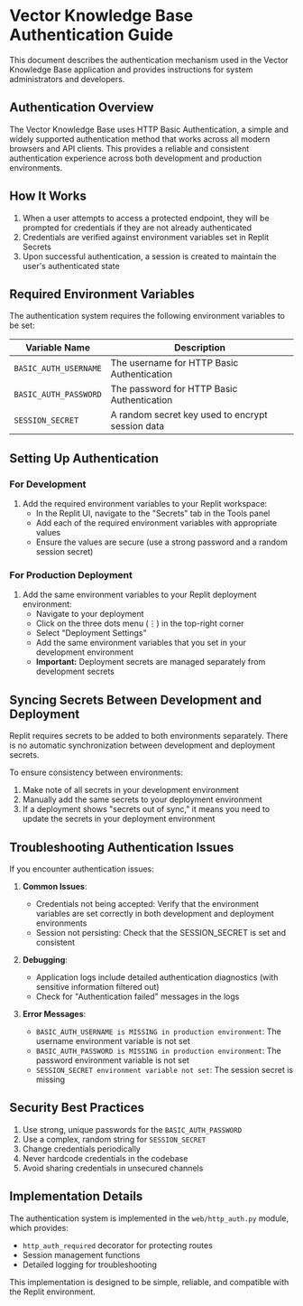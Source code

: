 # Vector Knowledge Base Authentication Guide

This document describes the authentication mechanism used in the Vector Knowledge Base application and provides instructions for system administrators and developers.

## Authentication Overview

The Vector Knowledge Base uses HTTP Basic Authentication, a simple and widely supported authentication method that works across all modern browsers and API clients. This provides a reliable and consistent authentication experience across both development and production environments.

## How It Works

1. When a user attempts to access a protected endpoint, they will be prompted for credentials if they are not already authenticated
2. Credentials are verified against environment variables set in Replit Secrets
3. Upon successful authentication, a session is created to maintain the user's authenticated state

## Required Environment Variables

The authentication system requires the following environment variables to be set:

| Variable Name | Description |
|---------------|-------------|
| `BASIC_AUTH_USERNAME` | The username for HTTP Basic Authentication |
| `BASIC_AUTH_PASSWORD` | The password for HTTP Basic Authentication |
| `SESSION_SECRET` | A random secret key used to encrypt session data |

## Setting Up Authentication

### For Development

1. Add the required environment variables to your Replit workspace:
   - In the Replit UI, navigate to the "Secrets" tab in the Tools panel
   - Add each of the required environment variables with appropriate values
   - Ensure the values are secure (use a strong password and a random session secret)

### For Production Deployment

1. Add the same environment variables to your Replit deployment environment:
   - Navigate to your deployment
   - Click on the three dots menu (⋮) in the top-right corner
   - Select "Deployment Settings"
   - Add the same environment variables that you set in your development environment
   - **Important:** Deployment secrets are managed separately from development secrets

## Syncing Secrets Between Development and Deployment

Replit requires secrets to be added to both environments separately. There is no automatic synchronization between development and deployment secrets.

To ensure consistency between environments:
1. Make note of all secrets in your development environment
2. Manually add the same secrets to your deployment environment
3. If a deployment shows "secrets out of sync," it means you need to update the secrets in your deployment environment

## Troubleshooting Authentication Issues

If you encounter authentication issues:

1. **Common Issues**:
   - Credentials not being accepted: Verify that the environment variables are set correctly in both development and deployment environments
   - Session not persisting: Check that the SESSION_SECRET is set and consistent

2. **Debugging**:
   - Application logs include detailed authentication diagnostics (with sensitive information filtered out)
   - Check for "Authentication failed" messages in the logs

3. **Error Messages**:
   - `BASIC_AUTH_USERNAME is MISSING in production environment`: The username environment variable is not set
   - `BASIC_AUTH_PASSWORD is MISSING in production environment`: The password environment variable is not set
   - `SESSION_SECRET environment variable not set`: The session secret is missing

## Security Best Practices

1. Use strong, unique passwords for the `BASIC_AUTH_PASSWORD`
2. Use a complex, random string for `SESSION_SECRET`
3. Change credentials periodically
4. Never hardcode credentials in the codebase
5. Avoid sharing credentials in unsecured channels

## Implementation Details

The authentication system is implemented in the `web/http_auth.py` module, which provides:

- `http_auth_required` decorator for protecting routes
- Session management functions
- Detailed logging for troubleshooting

This implementation is designed to be simple, reliable, and compatible with the Replit environment.
